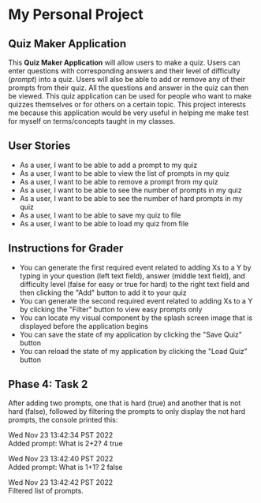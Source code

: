 # My Personal Project

## Quiz Maker Application


This **Quiz Maker Application** will allow users to make a quiz. Users can enter questions with corresponding answers 
and their level of difficulty (*prompt*) into a quiz. Users will also be able to add or remove any of their prompts 
from their quiz. All the questions and answer in the quiz can then be viewed. This quiz application can be used for 
people who want to make quizzes themselves or for others on a certain topic. This project interests me because this 
application would be very useful in helping me make test for myself on terms/concepts taught in my classes.

## User Stories

- As a user, I want to be able to add a prompt to my quiz
- As a user, I want to be able to view the list of prompts in my quiz
- As a user, I want to be able to remove a prompt from my quiz
- As a user, I want to be able to see the number of prompts in my quiz
- As a user, I want to be able to see the number of hard prompts in my quiz
- As a user, I want to be able to save my quiz to file
- As a user, I want to be able to load my quiz from file


## **Instructions for Grader**
- You can generate the first required event related to adding Xs to a Y by typing in your question (left text field), 
answer (middle text field), and difficulty level (false for easy or true for hard) to the right text field 
and then clicking the "Add" button to add it to your quiz
- You can generate the second required event related to adding Xs to a Y by clicking the "Filter" button to view
easy prompts only
- You can locate my visual component by the splash screen image that is displayed before the application begins
- You can save the state of my application by clicking the "Save Quiz" button
- You can reload the state of my application by clicking the "Load Quiz" button

## **Phase 4: Task 2**
After adding two prompts, one that is hard (true) and another that is not hard (false), followed by filtering the
prompts to only display the not hard prompts, the console printed this:

Wed Nov 23 13:42:34 PST 2022 <br>
Added prompt: What is 2+2? 4 true

Wed Nov 23 13:42:40 PST 2022 <br>
Added prompt: What is 1+1? 2 false

Wed Nov 23 13:42:42 PST 2022 <br>
Filtered list of prompts.